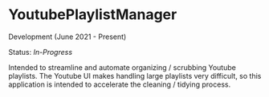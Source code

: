 # YoutubePlaylistManager

Development (June 2021 - Present)

Status: _In-Progress_

Intended to streamline and automate organizing / scrubbing Youtube playlists. The Youtube UI makes handling large playlists very difficult, so this application is intended to accelerate the cleaning / tidying process. 
